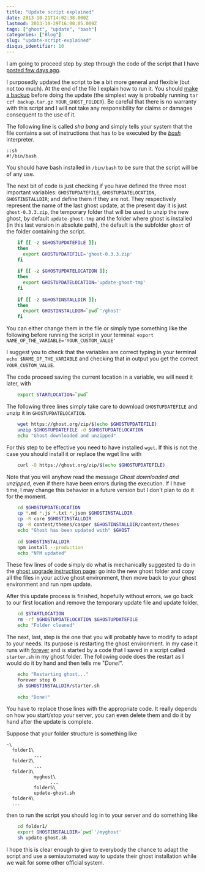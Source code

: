 ```yaml
---
title: "Update script explained"
date: 2013-10-21T14:02:38.000Z
lastmod: 2013-10-29T16:00:05.000Z
tags: ["ghost", "update", "bash"]
categories: ["Blog"]
slug: "update-script-explained"
disqus_identifier: 10
---
```


I am going to proceed step by step through the code of the script that I have [posted few days ago](https://www.mseri.me/a-simple-script-to-update-ghost/). 

I purposedly updated the script to be a bit more general and flexible (but not too much). At the end of the file I explain how to run it. You should [make a backup](https://docs.ghost.org/installation/upgrading/) before doing the update (the simplest way is probably running `tar czf backup.tar.gz YOUR_GHOST_FOLDER`). Be careful that there is no warranty with this script and I will not take any responsibility for claims or damages consequent to the use of it.

The following line is called _sha bang_ and simply tells your system that the file contains a set of instructions that has to be executed by the [_bash_](https://en.wikipedia.org/wiki/Bash_(Unix_shell)) interpreter.

    ::sh
    #!/bin/bash

You should have bash installed in `/bin/bash` to be sure that the script will be of any use.

The next bit of code is just checking if you have defined the three most important variables: `GHOSTUPDATEFILE`, `GHOSTUPDATELOCATION`, `GHOSTINSTALLDIR`; and define them if they are not. They respectively represent the name of the last ghost update, at the present day it is just `ghost-0.3.3.zip`, the temporary folder that will be used to unzip the new ghost, by default `update-ghost-tmp` and the folder where ghost is installed (in this last version in absolute path), the default is the subfolder `ghost` of the folder containing the script.

```sh
    if [[ -z $GHOSTUPDATEFILE ]];
    then
      export GHOSTUPDATEFILE='ghost-0.3.3.zip'
    fi
     
    if [[ -z $GHOSTUPDATELOCATION ]];
    then
      export GHOSTUPDATELOCATION='update-ghost-tmp'
    fi
     
    if [[ -z $GHOSTINSTALLDIR ]];
    then
      export GHOSTINSTALLDIR=`pwd`'/ghost'
    fi
```
You can either change them in the file or simply type something like the following before running the script in your terminal: `export NAME_OF_THE_VARIABLE='YOUR_CUSTOM_VALUE'`

I suggest you to check that the variables are correct typing in your terminal `echo $NAME_OF_THE_VARIABLE` and checking that in output you get the correct `YOUR_CUSTOM_VALUE`.

The code proceed saving the current location in a variable, we will need it later, with 
    
```sh
    export STARTLOCATION=`pwd`
```
The following three lines simply take care to download `GHOSTUPDATEFILE` and unzip it in `GHOSTUPDATELOCATION`.

```sh
    wget https://ghost.org/zip/$(echo $GHOSTUPDATEFILE)
    unzip $GHOSTUPDATEFILE -d $GHOSTUPDATELOCATION
    echo "Ghost downloaded and unzipped"
```
For this step to be effective you need to have installed `wget`. If this is not the case you should install it or replace the wget line with

```sh
    curl -O https://ghost.org/zip/$(echo $GHOSTUPDATEFILE)
```
Note that you will anyhow read the message _Ghost downloaded and unzipped_, even if there have been errors during the execution. If I have time, I may change this behavior in a future version but I don't plan to do it for the moment.

```sh
    cd $GHOSTUPDATELOCATION
    cp *.md *.js *.txt *.json $GHOSTINSTALLDIR
    cp -R core $GHOSTINSTALLDIR
    cp -R content/themes/casper $GHOSTINSTALLDIR/content/themes
    echo "Ghost has been updated with" $GHOST
    
    cd $GHOSTINSTALLDIR
    npm install --production
    echo "NPM updated"
```
These few lines of code simply do what is mechanically suggested to do in the [ghost upgrade instruction page](https://docs.ghost.org/installation/upgrading/): go into the new ghost folder and copy all the files in your active ghost environment, then move back to your ghost environment and run npm update.

After this update process is finished, hopefully without errors, we go back to our first location and remove the temporary update file and update folder.

```sh
    cd $STARTLOCATION
    rm -rf $GHOSTUPDATELOCATION $GHOSTUPDATEFILE
    echo "Folder cleaned"
```
The next, last, step is the one that you will probably have to modify to adapt to your needs. Its purpose is restarting the ghost environment. In my case it runs with [forever](https://npmjs.org/package/forever) and is started by a code that I saved in a script called `starter.sh` in my ghost folder. The following code does the restart as I would do it by hand and then tells me "_Done!_".

```sh
    echo "Restarting ghost..."
    forever stop 0
    sh $GHOSTINSTALLDIR/starter.sh
    
    echo "Done!"
```
You have to replace those lines with the appropriate code. It really depends on how you start/stop your server, you can even delete them and do it by hand after the update is complete.

Suppose that your folder structure is something like

    ~\
      folder1\
              ...
      folder2\
              ...
      folder3\
              myghost\
                    ...
              folder5\
              update-ghost.sh
      folder4\
      ...

then to run the script you should log in to your server and do something like

```sh
    cd folder1/
    export GHOSTINSTALLDIR=`pwd`'/myghost'
    sh update-ghost.sh
```

I hope this is clear enough to give to everybody the chance to adapt the script and use a semiautomated way to update their ghost installation while we wait for some other official system.
